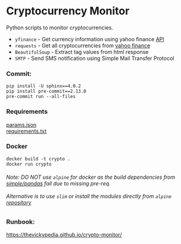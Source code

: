 # Cryptocurrency Monitor
Python scripts to monitor cryptocurrencies.
- `yfinance` - Get currency information using yahoo finance [API](https://pypi.org/project/yfinance/)
- `requests` - Get all cryptocurrencies from [yahoo finance](https://finance.yahoo.com/)
- `BeautifulSoup` - Extract tag values from html response
- `SMTP` - Send SMS notification using Simple Mail Transfer Protocol

### Commit:
`pip install -U sphinx==4.0.2`<br>
`pip install pre-commit==2.13.0`<br>
`pre-commit run --all-files`

### Requirements
[params.json](README.md)<br>
[requirements.txt](requirements.txt)

### Docker
`docker build -t crypto .`<br>
`docker run crypto`

<h6>
Note: DO NOT use <code>alpine</code> for docker as the build dependencies from 
<a href="https://pypi.org/simple/pandas/">simple/pandas</a> fail due to missing pre-req.<br><br>
Alternative is to use <code>slim</code> or install the modules directly from <code>alpine</code> 
<a href="https://pkgs.alpinelinux.org/packages?name=*pandas">repository</a>
</h6>

### Runbook:
https://thevickypedia.github.io/crypto-monitor/
